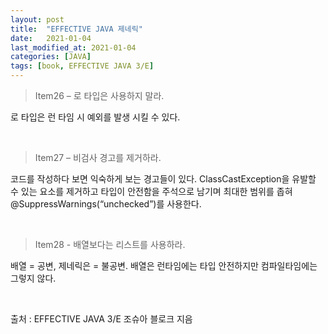 ```yaml
---
layout: post
title:  "EFFECTIVE JAVA 제네릭"
date:   2021-01-04
last_modified_at: 2021-01-04
categories: [JAVA]
tags: [book, EFFECTIVE JAVA 3/E]
---
```


>Item26 – 로 타입은 사용하지 말라.

로 타입은 런 타임 시 예외를 발생 시킬 수 있다.

<br/>

>Item27 – 비검사 경고를 제거하라.  

코드를 작성하다 보면 익숙하게 보는 경고들이 있다. ClassCastException을 유발할 수 있는 요소를 제거하고 타입이 안전함을 주석으로 남기며 최대한 범위를 좁혀 @SuppressWarnings(“unchecked”)를 사용한다. 

<br/>

>Item28 - 배열보다는 리스트를 사용하라.  

배열 = 공변, 제네릭은 = 불공변. 배열은 런타임에는 타입 안전하지만 컴파일타임에는 그렇지 않다.

<br/>

출처 : EFFECTIVE JAVA 3/E 조슈아 블로크 지음

<br/>